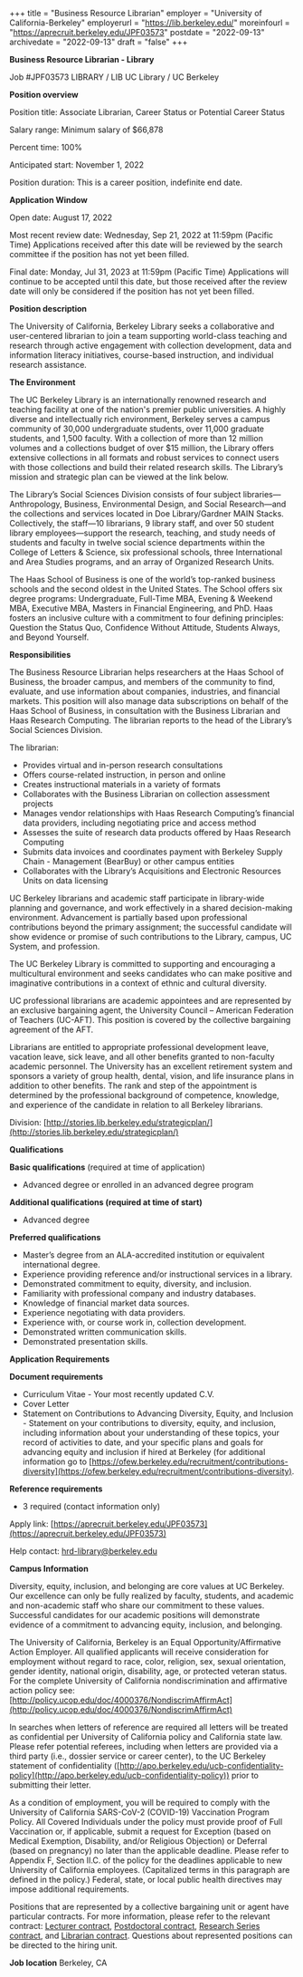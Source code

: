 +++
title = "Business Resource Librarian"
employer = "University of California-Berkeley"
employerurl = "https://lib.berkeley.edu/"
moreinfourl = "https://aprecruit.berkeley.edu/JPF03573"
postdate = "2022-09-13"
archivedate = "2022-09-13"
draft = "false"
+++

**Business Resource Librarian - Library**

Job #JPF03573
LIBRARY / LIB UC Library / UC Berkeley

**Position overview**

Position title: Associate Librarian, Career Status or Potential Career Status

Salary range: Minimum salary of $66,878

Percent time: 100%

Anticipated start: November 1, 2022

Position duration: This is a career position, indefinite end date.

**Application Window**

Open date: August 17, 2022

Most recent review date: Wednesday, Sep 21, 2022 at 11:59pm (Pacific Time)
Applications received after this date will be reviewed by the search committee if the position has not yet been filled.

Final date: Monday, Jul 31, 2023 at 11:59pm (Pacific Time)
Applications will continue to be accepted until this date, but those received after the review date will only be considered if the position has not yet been filled.

**Position description**

The University of California, Berkeley Library seeks a collaborative and user-centered librarian to join a team supporting world-class teaching and research through active engagement with collection development, data and information literacy initiatives, course-based instruction, and individual research assistance.

**The Environment**

The UC Berkeley Library is an internationally renowned research and teaching facility at one of the nation's premier public universities. A highly diverse and intellectually rich environment, Berkeley serves a campus community of 30,000 undergraduate students, over 11,000 graduate students, and 1,500 faculty. With a collection of more than 12 million volumes and a collections budget of over $15 million, the Library offers extensive collections in all formats and robust services to connect users with those collections and build their related research skills. The Library’s mission and strategic plan can be viewed at the link below.

The Library’s Social Sciences Division consists of four subject libraries—Anthropology, Business, Environmental Design, and Social Research—and the collections and services located in Doe Library/Gardner MAIN Stacks. Collectively, the staff—10 librarians, 9 library staff, and over 50 student library employees—support the research, teaching, and study needs of students and faculty in twelve social science departments within the College of Letters & Science, six professional schools, three International and Area Studies programs, and an array of Organized Research Units.

The Haas School of Business is one of the world’s top-ranked business schools and the second oldest in the United States. The School offers six degree programs: Undergraduate, Full-Time MBA, Evening & Weekend MBA, Executive MBA, Masters in Financial Engineering, and PhD. Haas fosters an inclusive culture with a commitment to four defining principles: Question the Status Quo, Confidence Without Attitude, Students Always, and Beyond Yourself.

**Responsibilities**

The Business Resource Librarian helps researchers at the Haas School of Business, the broader campus, and members of the community to find, evaluate, and use information about companies, industries, and financial markets. This position will also manage data subscriptions on behalf of the Haas School of Business, in consultation with the Business Librarian and Haas Research Computing. The librarian reports to the head of the Library’s Social Sciences Division.

The librarian:

- Provides virtual and in-person research consultations
- Offers course-related instruction, in person and online
- Creates instructional materials in a variety of formats
- Collaborates with the Business Librarian on collection assessment projects
-  Manages vendor relationships with Haas Research Computing’s financial data providers, including negotiating price and access method
- Assesses the suite of research data products offered by Haas Research Computing
- Submits data invoices and coordinates payment with Berkeley Supply Chain - Management (BearBuy) or other campus entities
- Collaborates with the Library’s Acquisitions and Electronic Resources Units on data licensing

UC Berkeley librarians and academic staff participate in library-wide planning and governance, and work effectively in a shared decision-making environment. Advancement is partially based upon professional contributions beyond the primary assignment; the successful candidate will show evidence or promise of such contributions to the Library, campus, UC System, and profession.

The UC Berkeley Library is committed to supporting and encouraging a multicultural environment and seeks candidates who can make positive and imaginative contributions in a context of ethnic and cultural diversity.

UC professional librarians are academic appointees and are represented by an exclusive bargaining agent, the University Council – American Federation of Teachers (UC-AFT). This position is covered by the collective bargaining agreement of the AFT.

Librarians are entitled to appropriate professional development leave, vacation leave, sick leave, and all other benefits granted to non-faculty academic personnel. The University has an excellent retirement system and sponsors a variety of group health, dental, vision, and life insurance plans in addition to other benefits. The rank and step of the appointment is determined by the professional background of competence, knowledge, and experience of the candidate in relation to all Berkeley librarians.

Division: [http://stories.lib.berkeley.edu/strategicplan/](http://stories.lib.berkeley.edu/strategicplan/)

**Qualifications**

**Basic qualifications** (required at time of application)

-  Advanced degree or enrolled in an advanced degree program

**Additional qualifications (required at time of start)**

- Advanced degree

**Preferred qualifications**

- Master’s degree from an ALA-accredited institution or equivalent international degree.
- Experience providing reference and/or instructional services in a library.
- Demonstrated commitment to equity, diversity, and inclusion.
- Familiarity with professional company and industry databases.
- Knowledge of financial market data sources.
- Experience negotiating with data providers.
- Experience with, or course work in, collection development.
- Demonstrated written communication skills.
- Demonstrated presentation skills.

**Application Requirements**

**Document requirements**

- Curriculum Vitae - Your most recently updated C.V.
- Cover Letter
- Statement on Contributions to Advancing Diversity, Equity, and Inclusion - Statement on your contributions to diversity, equity, and inclusion, including information about your understanding of these topics, your record of activities to date, and your specific plans and goals for advancing equity and inclusion if hired at Berkeley (for additional information go to [https://ofew.berkeley.edu/recruitment/contributions-diversity](https://ofew.berkeley.edu/recruitment/contributions-diversity).

**Reference requirements**

- 3 required (contact information only)

Apply link: [https://aprecruit.berkeley.edu/JPF03573](https://aprecruit.berkeley.edu/JPF03573)

Help contact: hrd-library@berkeley.edu

**Campus Information**

Diversity, equity, inclusion, and belonging are core values at UC Berkeley. Our excellence can only be fully realized by faculty, students, and academic and non-academic staff who share our commitment to these values. Successful candidates for our academic positions will demonstrate evidence of a commitment to advancing equity, inclusion, and belonging.

The University of California, Berkeley is an Equal Opportunity/Affirmative Action Employer. All qualified applicants will receive consideration for employment without regard to race, color, religion, sex, sexual orientation, gender identity, national origin, disability, age, or protected veteran status. For the complete University of California nondiscrimination and affirmative action policy see: [http://policy.ucop.edu/doc/4000376/NondiscrimAffirmAct](http://policy.ucop.edu/doc/4000376/NondiscrimAffirmAct)

In searches when letters of reference are required all letters will be treated as confidential per University of California policy and California state law. Please refer potential referees, including when letters are provided via a third party (i.e., dossier service or career center), to the UC Berkeley statement of confidentiality ([http://apo.berkeley.edu/ucb-confidentiality-policy](http://apo.berkeley.edu/ucb-confidentiality-policy)) prior to submitting their letter.

As a condition of employment, you will be required to comply with the University of California SARS-CoV-2 (COVID-19) Vaccination Program Policy. All Covered Individuals under the policy must provide proof of Full Vaccination or, if applicable, submit a request for Exception (based on Medical Exemption, Disability, and/or Religious Objection) or Deferral (based on pregnancy) no later than the applicable deadline. Please refer to Appendix F, Section II.C. of the policy for the deadlines applicable to new University of California employees. (Capitalized terms in this paragraph are defined in the policy.) Federal, state, or local public health directives may impose additional requirements.

Positions that are represented by a collective bargaining unit or agent have particular contracts. For more information, please refer to the relevant contract: [Lecturer contract](https://ucnet.universityofcalifornia.edu/labor/bargaining-units/ix/index.html), [Postdoctoral contract](https://ucnet.universityofcalifornia.edu/labor/bargaining-units/px/index.html), [Research Series contract](https://ucnet.universityofcalifornia.edu/labor/bargaining-units/ra/index.html), and [Librarian contract](https://ucnet.universityofcalifornia.edu/labor/bargaining-units/lx/index.html). Questions about represented positions can be directed to the hiring unit.

**Job location**
Berkeley, CA

